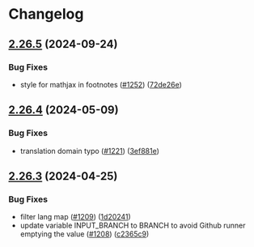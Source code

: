 # Changelog

## [2.26.5](https://github.com/pressbooks/pressbooks-book/compare/2.26.4...2.26.5) (2024-09-24)


### Bug Fixes

* style for mathjax in footnotes ([#1252](https://github.com/pressbooks/pressbooks-book/issues/1252)) ([72de26e](https://github.com/pressbooks/pressbooks-book/commit/72de26e9effe791233e35a48c4eafc3e9c7365ec))

## [2.26.4](https://github.com/pressbooks/pressbooks-book/compare/2.26.3...2.26.4) (2024-05-09)


### Bug Fixes

* translation domain typo ([#1221](https://github.com/pressbooks/pressbooks-book/issues/1221)) ([3ef881e](https://github.com/pressbooks/pressbooks-book/commit/3ef881e4e7e0da8bee59eb365dc4e14353aeb220))

## [2.26.3](https://github.com/pressbooks/pressbooks-book/compare/2.26.2...2.26.3) (2024-04-25)


### Bug Fixes

* filter lang map ([#1209](https://github.com/pressbooks/pressbooks-book/issues/1209)) ([1d20241](https://github.com/pressbooks/pressbooks-book/commit/1d2024128b81003deaa002d68d4646bd65324beb))
* update variable INPUT_BRANCH to BRANCH to avoid Github runner emptying the value ([#1208](https://github.com/pressbooks/pressbooks-book/issues/1208)) ([c2365c9](https://github.com/pressbooks/pressbooks-book/commit/c2365c9ef8876ea2795346b29b2572db76c87abe))
